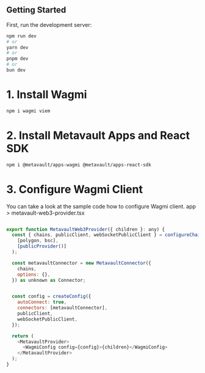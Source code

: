 ## Getting Started

First, run the development server:

```bash
npm run dev
# or
yarn dev
# or
pnpm dev
# or
bun dev
```

# 1. Install Wagmi

```bash
npm i wagmi viem
```

# 2. Install Metavault Apps and React SDK

```bash
npm i @metavault/apps-wagmi @metavault/apps-react-sdk
```

# 3. Configure Wagmi Client

You can take a look at the sample code how to configure Wagmi client. app > metavault-web3-provider.tsx

```javascript

export function MetavaultWeb3Provider({ children }: any) {
  const { chains, publicClient, webSocketPublicClient } = configureChains(
    [polygon, bsc],
    [publicProvider()]
  );

  const metavaultConnector = new MetavaultConnector({
    chains,
    options: {},
  }) as unknown as Connector;


  const config = createConfig({
    autoConnect: true,
    connectors: [metavaultConnector],
    publicClient,
    webSocketPublicClient,
  });

  return (
    <MetavaultProvider>
      <WagmiConfig config={config}>{children}</WagmiConfig>
    </MetavaultProvider>
  );
}


```
